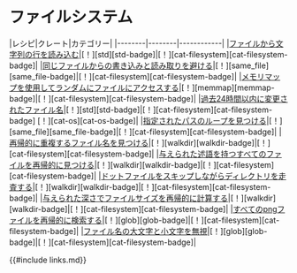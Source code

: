 # <!--File System--> ファイルシステム

|<!--Recipe-->レシピ|<!--Crates-->クレート|<!--Categories-->カテゴリー|
|<!------------>--------|<!------------>--------|<!---------------->------------|
|<!--[Read lines of strings from a file][ex-std-read-lines]-->[ファイルから文字列の行を読み込む][ex-std-read-lines]|<!--[!][std]-->[！][std][std-badge]|<!--[!][cat-filesystem]-->[！][cat-filesystem][cat-filesystem-badge]|
|<!--[Avoid writing and reading from a same file][ex-avoid-read-write]-->[同じファイルからの書き込みと読み取りを避ける][ex-avoid-read-write]|<!--[!][same_file]-->[！][same_file][same_file-badge]|<!--[!][cat-filesystem]-->[！][cat-filesystem][cat-filesystem-badge]|
|<!--[Access a file randomly using a memory map][ex-random-file-access]-->[メモリマップを使用してランダムにファイルにアクセスする][ex-random-file-access]|<!--[!][memmap]-->[！][memmap][memmap-badge]|<!--[!][cat-filesystem]-->[！][cat-filesystem][cat-filesystem-badge]|
|<!--[File names that have been modified in the last 24 hours][ex-file-24-hours-modified]-->[過去24時間以内に変更されたファイル名][ex-file-24-hours-modified]|<!--[!][std]-->[！][std][std-badge]|<!--[!][cat-filesystem]-->[！][cat-filesystem]<!--[cat-filesystem-badge] [!][cat-os]-->[cat-filesystem-badge] [！][cat-os][cat-os-badge]|
|<!--[Find loops for a given path][ex-find-file-loops]-->[指定されたパスのループを見つける][ex-find-file-loops]|<!--[!][same_file]-->[！][same_file][same_file-badge]|<!--[!][cat-filesystem]-->[！][cat-filesystem][cat-filesystem-badge]|
|<!--[Recursively find duplicate file names][ex-dedup-filenames]-->[再帰的に重複するファイル名を見つける][ex-dedup-filenames]|<!--[!][walkdir]-->[！][walkdir][walkdir-badge]|<!--[!][cat-filesystem]-->[！][cat-filesystem][cat-filesystem-badge]|
|<!--[Recursively find all files with given predicate][ex-file-predicate]-->[与えられた述語を持つすべてのファイルを再帰的に見つける][ex-file-predicate]|<!--[!][walkdir]-->[！][walkdir][walkdir-badge]|<!--[!][cat-filesystem]-->[！][cat-filesystem][cat-filesystem-badge]|
|<!--[Traverse directories while skipping dotfiles][ex-file-skip-dot]-->[ドットファイルをスキップしながらディレクトリを走査する][ex-file-skip-dot]|<!--[!][walkdir]-->[！][walkdir][walkdir-badge]|<!--[!][cat-filesystem]-->[！][cat-filesystem][cat-filesystem-badge]|
|<!--[Recursively calculate file sizes at given depth][ex-file-sizes]-->[与えられた深さでファイルサイズを再帰的に計算する][ex-file-sizes]|<!--[!][walkdir]-->[！][walkdir][walkdir-badge]|<!--[!][cat-filesystem]-->[！][cat-filesystem][cat-filesystem-badge]|
|<!--[Find all png files recursively][ex-glob-recursive]-->[すべてのpngファイルを再帰的に検索する][ex-glob-recursive]|<!--[!][glob]-->[！][glob][glob-badge]|<!--[!][cat-filesystem]-->[！][cat-filesystem][cat-filesystem-badge]|
|<!--[Find all files with given pattern ignoring filename case][ex-glob-with]-->[ファイル名の大文字と小文字を無視][ex-glob-with]|<!--[!][glob]-->[！][glob][glob-badge]|<!--[!][cat-filesystem]-->[！][cat-filesystem][cat-filesystem-badge]|

<!--[ex-std-read-lines]: file/read-write.html#read-lines-of-strings-from-a-file
 [ex-avoid-read-write]: file/read-write.html#avoid-writing-and-reading-from-a-same-file
 [ex-random-file-access]: file/read-write.html#access-a-file-randomly-using-a-memory-map
 [ex-file-24-hours-modified]: file/dir.html#file-names-that-have-been-modified-in-the-last-24-hours
 [ex-find-file-loops]: file/dir.html#find-loops-for-a-given-path
 [ex-dedup-filenames]: file/dir.html#recursively-find-duplicate-file-names
 [ex-file-predicate]: file/dir.html#recursively-find-all-files-with-given-predicate
 [ex-file-skip-dot]: file/dir.html#traverse-directories-while-skipping-dotfiles
 [ex-file-sizes]: file/dir.html#recursively-calculate-file-sizes-at-given-depth
 [ex-glob-recursive]: file/dir.html#find-all-png-files-recursively
 [ex-glob-with]: file/dir.html#find-all-files-with-given-pattern-ignoring-filename-case
-->
[ex-std-read-lines]: file/read-write.html#read-lines-of-strings-from-a-file
 [ex-avoid-read-write]: file/read-write.html#avoid-writing-and-reading-from-a-same-file
 [ex-random-file-access]: file/read-write.html#access-a-file-randomly-using-a-memory-map
 [ex-file-24-hours-modified]: file/dir.html#file-names-that-have-been-modified-in-the-last-24-hours
 [ex-find-file-loops]: file/dir.html#find-loops-for-a-given-path
 [ex-dedup-filenames]: file/dir.html#recursively-find-duplicate-file-names
 [ex-file-predicate]: file/dir.html#recursively-find-all-files-with-given-predicate
 [ex-file-skip-dot]: file/dir.html#traverse-directories-while-skipping-dotfiles
 [ex-file-sizes]: file/dir.html#recursively-calculate-file-sizes-at-given-depth
 [ex-glob-recursive]: file/dir.html#find-all-png-files-recursively
 [ex-glob-with]: file/dir.html#find-all-files-with-given-pattern-ignoring-filename-case


<!--{{#include links.md}}-->
{{#include links.md}}
